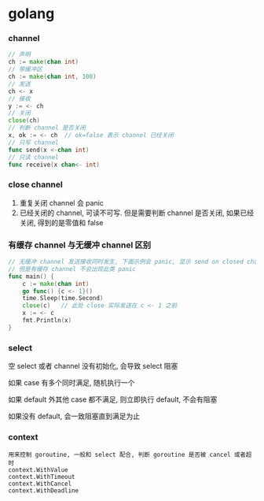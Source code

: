 # golang

### channel

```go
// 声明
ch := make(chan int)
// 带缓冲区
ch := make(chan int, 100)
// 发送
ch <- x
// 接收
y := <- ch
// 关闭
close(ch)
// 判断 channel 是否关闭
x, ok := <- ch  // ok=false 表示 channel 已经关闭
// 只写 channel
func send(x <-chan int)
// 只读 channel
func receive(x chan<- int)
```

### close channel

1. 重复关闭 channel 会 panic
2. 已经关闭的 channel, 可读不可写. 但是需要判断 channel 是否关闭, 如果已经关闭, 得到的是零值和 false

### 有缓存 channel 与无缓冲 channel 区别

```go
// 无缓冲 channel 发送接收同时发生, 下面示例会 panic, 显示 send on closed channel
// 但是有缓存 channel 不会出现此类 panic
func main() {
	c := make(chan int)
	go func() {c <- 1}()
	time.Sleep(time.Second)
	close(c)   // 此处 close 实际发送在 c <- 1 之前
	x := <- c
	fmt.Println(x)
}
```

### select

空 select 或者 channel 没有初始化, 会导致 select 阻塞

如果 case 有多个同时满足, 随机执行一个

如果 default 外其他 case 都不满足, 则立即执行 default, 不会有阻塞

如果没有 default, 会一致阻塞直到满足为止

### context

```
用来控制 goroutine, 一般和 select 配合, 判断 goroutine 是否被 cancel 或者超时
context.WithValue
context.WithTimeout
context.WithCancel
context.WithDeadline
```
